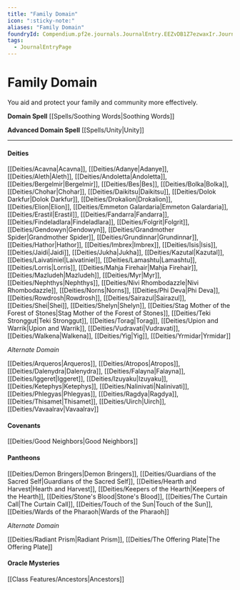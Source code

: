 ```yaml
---
title: "Family Domain"
icon: ":sticky-note:"
aliases: "Family Domain"
foundryId: Compendium.pf2e.journals.JournalEntry.EEZvDB1Z7ezwaxIr.JournalEntryPage.SAnmegCTIqGW9S7S
tags:
  - JournalEntryPage
---
```


# Family Domain
You aid and protect your family and community more effectively.

**Domain Spell** [[Spells/Soothing Words|Soothing Words]]

**Advanced Domain Spell** [[Spells/Unity|Unity]]

* * *

#### **Deities**

[[Deities/Acavna|Acavna]], [[Deities/Adanye|Adanye]], [[Deities/Aleth|Aleth]], [[Deities/Andoletta|Andoletta]], [[Deities/Bergelmir|Bergelmir]], [[Deities/Bes|Bes]], [[Deities/Bolka|Bolka]], [[Deities/Chohar|Chohar]], [[Deities/Daikitsu|Daikitsu]], [[Deities/Dolok Darkfur|Dolok Darkfur]], [[Deities/Drokalion|Drokalion]], [[Deities/Elion|Elion]], [[Deities/Emmeton Galardaria|Emmeton Galardaria]], [[Deities/Erastil|Erastil]], [[Deities/Fandarra|Fandarra]], [[Deities/Findeladlara|Findeladlara]], [[Deities/Folgrit|Folgrit]], [[Deities/Gendowyn|Gendowyn]], [[Deities/Grandmother Spider|Grandmother Spider]], [[Deities/Grundinnar|Grundinnar]], [[Deities/Hathor|Hathor]], [[Deities/Imbrex|Imbrex]], [[Deities/Isis|Isis]], [[Deities/Jaidi|Jaidi]], [[Deities/Jukha|Jukha]], [[Deities/Kazutal|Kazutal]], [[Deities/Laivatiniel|Laivatiniel]], [[Deities/Lamashtu|Lamashtu]], [[Deities/Lorris|Lorris]], [[Deities/Mahja Firehair|Mahja Firehair]], [[Deities/Mazludeh|Mazludeh]], [[Deities/Myr|Myr]], [[Deities/Nephthys|Nephthys]], [[Deities/Nivi Rhombodazzle|Nivi Rhombodazzle]], [[Deities/Norns|Norns]], [[Deities/Phi Deva|Phi Deva]], [[Deities/Rowdrosh|Rowdrosh]], [[Deities/Sairazul|Sairazul]], [[Deities/Shei|Shei]], [[Deities/Shelyn|Shelyn]], [[Deities/Stag Mother of the Forest of Stones|Stag Mother of the Forest of Stones]], [[Deities/Teki Stronggut|Teki Stronggut]], [[Deities/Torag|Torag]], [[Deities/Upion and Warrik|Upion and Warrik]], [[Deities/Vudravati|Vudravati]], [[Deities/Walkena|Walkena]], [[Deities/Yig|Yig]], [[Deities/Yrmidar|Yrmidar]]

_Alternate Domain_

[[Deities/Arqueros|Arqueros]], [[Deities/Atropos|Atropos]], [[Deities/Dalenydra|Dalenydra]], [[Deities/Falayna|Falayna]], [[Deities/Iggeret|Iggeret]], [[Deities/Izuyaku|Izuyaku]], [[Deities/Ketephys|Ketephys]], [[Deities/Nalinivati|Nalinivati]], [[Deities/Phlegyas|Phlegyas]], [[Deities/Ragdya|Ragdya]], [[Deities/Thisamet|Thisamet]], [[Deities/Uirch|Uirch]], [[Deities/Vavaalrav|Vavaalrav]]

#### **Covenants**

[[Deities/Good Neighbors|Good Neighbors]]

#### **Pantheons**

[[Deities/Demon Bringers|Demon Bringers]], [[Deities/Guardians of the Sacred Self|Guardians of the Sacred Self]], [[Deities/Hearth and Harvest|Hearth and Harvest]], [[Deities/Keepers of the Hearth|Keepers of the Hearth]], [[Deities/Stone's Blood|Stone's Blood]], [[Deities/The Curtain Call|The Curtain Call]], [[Deities/Touch of the Sun|Touch of the Sun]], [[Deities/Wards of the Pharaoh|Wards of the Pharaoh]]

_Alternate Domain_

[[Deities/Radiant Prism|Radiant Prism]], [[Deities/The Offering Plate|The Offering Plate]]

#### **Oracle Mysteries**

[[Class Features/Ancestors|Ancestors]]